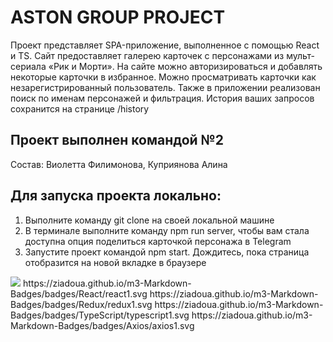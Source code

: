 # ASTON GROUP PROJECT

Проект представляет SPA-приложение, выполненное с помощью React и TS. Сайт предоставляет галерею карточек с персонажами из мульт-сериала «Рик и Морти». На сайте можно авторизироваться и добавлять некоторые карточки в избранное. Можно просматривать карточки как незарегистрированный пользователь. Также в приложении реализован поиск по именам персонажей и фильтрация. История ваших запросов сохранится на странице /history

## Проект выполнен командой №2 
Состав: Виолетта Филимонова, Куприянова Алина

## Для запуска проекта локально:
1. Выполните команду git clone на своей локальной машине
2. В терминале выполните команду npm run server, чтобы вам стала доступна опция поделиться карточкой персонажа в Telegram
3. Запустите проект командой npm start. Дождитесь, пока страница отобразится на новой вкладке в браузере
   
<img src="https://ziadoua.github.io/m3-Markdown-Badges/badges/TailwindCSS/tailwindcss1.svg">
https://ziadoua.github.io/m3-Markdown-Badges/badges/React/react1.svg
https://ziadoua.github.io/m3-Markdown-Badges/badges/Redux/redux1.svg
https://ziadoua.github.io/m3-Markdown-Badges/badges/TypeScript/typescript1.svg
https://ziadoua.github.io/m3-Markdown-Badges/badges/Axios/axios1.svg
